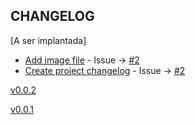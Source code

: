 CHANGELOG
----------------------

[A ser implantada]
* [Add image file](https://github.com/fernandopiovezan1/quasar-samples/commit/e54e46bf58173b102dda19919a3383d157e036c7) - Issue -> [#2](https://github.com/fernandopiovezan1/quasar-samples/issues/#2)
* [Create project changelog](https://github.com/fernandopiovezan1/quasar-samples/commit/3ce62876cfe72e24331cadb5408051ed7b7adeef) - Issue -> [#2](https://github.com/fernandopiovezan1/quasar-samples/issues/#2)

[v0.0.2](https://github.com/fernandopiovezan1/quasar-samples/releases/tag/v0.0.2)

[v0.0.1](https://github.com/fernandopiovezan1/quasar-samples/releases/tag/v0.0.1)
